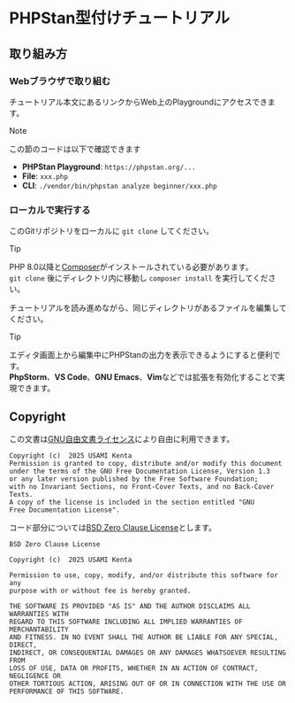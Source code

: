 # PHPStan型付けチュートリアル

## 取り組み方

### Webブラウザで取り組む

チュートリアル本文にあるリンクからWeb上のPlaygroundにアクセスできます。

> [!NOTE]
> この節のコードは以下で確認できます
> * **PHPStan Playground**: `https://phpstan.org/...`
> * **File**: `xxx.php`
> * **CLI**: `./vendor/bin/phpstan analyze beginner/xxx.php`

### ローカルで実行する

このGitリポジトリをローカルに `git clone` してください。

> [!TIP]
> PHP 8.0以降と[Composer]がインストールされている必要があります。  
> `git clone` 後にディレクトリ内に移動し `composer install` を実行してください。

チュートリアルを読み進めながら、同じディレクトリがあるファイルを編集してください。

> [!TIP]
> エディタ画面上から編集中にPHPStanの出力を表示できるようにすると便利です。  
> **PhpStorm**、**VS Code**、**GNU Emacs**、**Vim**などでは拡張を有効化することで実現できます。

[Composer]: https://getcomposer.org/

## Copyright

この文書は[GNU自由文書ライセンス]により自由に利用できます。

    Copyright (c)  2025 USAMI Kenta
    Permission is granted to copy, distribute and/or modify this document
    under the terms of the GNU Free Documentation License, Version 1.3
    or any later version published by the Free Software Foundation;
    with no Invariant Sections, no Front-Cover Texts, and no Back-Cover Texts.
    A copy of the license is included in the section entitled "GNU
    Free Documentation License".

コード部分については[BSD Zero Clause License]とします。

    BSD Zero Clause License
    
    Copyright (c)  2025 USAMI Kenta
    
    Permission to use, copy, modify, and/or distribute this software for any
    purpose with or without fee is hereby granted.
    
    THE SOFTWARE IS PROVIDED "AS IS" AND THE AUTHOR DISCLAIMS ALL WARRANTIES WITH
    REGARD TO THIS SOFTWARE INCLUDING ALL IMPLIED WARRANTIES OF MERCHANTABILITY
    AND FITNESS. IN NO EVENT SHALL THE AUTHOR BE LIABLE FOR ANY SPECIAL, DIRECT,
    INDIRECT, OR CONSEQUENTIAL DAMAGES OR ANY DAMAGES WHATSOEVER RESULTING FROM
    LOSS OF USE, DATA OR PROFITS, WHETHER IN AN ACTION OF CONTRACT, NEGLIGENCE OR
    OTHER TORTIOUS ACTION, ARISING OUT OF OR IN CONNECTION WITH THE USE OR
    PERFORMANCE OF THIS SOFTWARE.

[GNU自由文書ライセンス]: https://www.gnu.org/licenses/fdl-1.3.html
[gfdl-ja]: https://doclicenses.opensource.jp/GFDL-1.2/GFDL-1.2.html
[BSD Zero Clause License]: https://choosealicense.com/licenses/0bsd/
